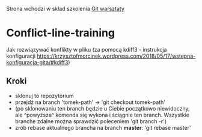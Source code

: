 Strona wchodzi w skład szkolenia [Git warsztaty](https://www.gitwarsztaty.pl/prezentacja/)

# Conflict-line-training

Jak rozwiązywać konflikty w pliku (za pomocą kdiff3 - instrukcja konfiguracji https://krzysztofmorcinek.wordpress.com/2018/05/17/wstepna-konfiguracja-gita/#kdiff3)


## Kroki

- sklonuj to repozytorium
- przejdź na branch 'tomek-path' -> 'git checkout tomek-path'
- (po sklonowaniu ten branch będzie u Ciebie początkowo niewidoczny, ale ^powyższa^ komenda się wykona i ściągnie ten branch. Wszystkie branche zdalne można sprawdzić poleceniem 'git branch -r')
- zrób rebase aktualnego brancha na branch **master**: 'git rebase master'
